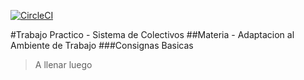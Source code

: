 [![CircleCI](https://circleci.com/gh/victoria-peinado/Arreglo-tarjeta.svg?style=svg)](https://circleci.com/gh/victoria-peinado/Arreglo-tarjeta)

#Trabajo Practico - Sistema de Colectivos
##Materia - Adaptacion al Ambiente de Trabajo
###Consignas Basicas
>A llenar luego

